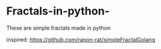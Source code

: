 # Fractals-in-python-
These are simple fractals made in python


inspired: https://github.com/ranon-rat/simpleFractalGolang
